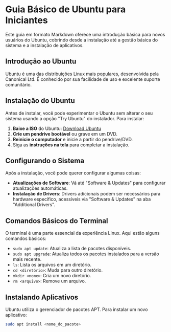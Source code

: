 # Guia Básico de Ubuntu para Iniciantes

Este guia em formato Markdown oferece uma introdução básica para novos usuários do Ubuntu, cobrindo desde a instalação até a gestão básica do sistema e a instalação de aplicativos.

## Introdução ao Ubuntu

Ubuntu é uma das distribuições Linux mais populares, desenvolvida pela Canonical Ltd. É conhecido por sua facilidade de uso e excelente suporte comunitário.

## Instalação do Ubuntu

Antes de instalar, você pode experimentar o Ubuntu sem alterar o seu sistema usando a opção "Try Ubuntu" do instalador. Para instalar:

1. **Baixe a ISO** do Ubuntu: [Download Ubuntu](https://ubuntu.com/download)
2. **Crie um pendrive bootável** ou grave em um DVD.
3. **Reinicie o computador** e inicie a partir do pendrive/DVD.
4. Siga as **instruções na tela** para completar a instalação.

## Configurando o Sistema

Após a instalação, você pode querer configurar algumas coisas:

- **Atualizações de Software**: Vá até "Software & Updates" para configurar atualizações automáticas.
- **Instalação de Drivers**: Drivers adicionais podem ser necessários para hardware específico, acessíveis via "Software & Updates" na aba "Additional Drivers".

## Comandos Básicos do Terminal

O terminal é uma parte essencial da experiência Linux. Aqui estão alguns comandos básicos:

- `sudo apt update`: Atualiza a lista de pacotes disponíveis.
- `sudo apt upgrade`: Atualiza todos os pacotes instalados para a versão mais recente.
- `ls`: Lista os arquivos em um diretório.
- `cd <diretório>`: Muda para outro diretório.
- `mkdir <nome>`: Cria um novo diretório.
- `rm <arquivo>`: Remove um arquivo.

## Instalando Aplicativos

Ubuntu utiliza o gerenciador de pacotes APT. Para instalar um novo aplicativo:

```bash
sudo apt install <nome_do_pacote>

